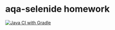 # aqa-selenide homework
[![Java CI with Gradle](https://github.com/Anna-Omelchenko/aqa-selenide/actions/workflows/gradle.yml/badge.svg)](https://github.com/Anna-Omelchenko/aqa-selenide/actions/workflows/gradle.yml)